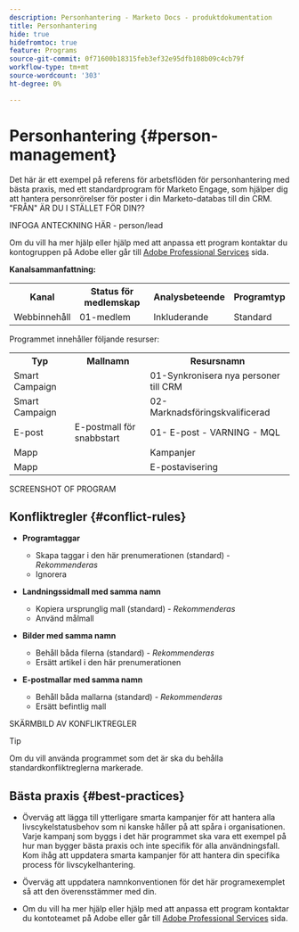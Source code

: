 ```yaml
---
description: Personhantering - Marketo Docs - produktdokumentation
title: Personhantering
hide: true
hidefromtoc: true
feature: Programs
source-git-commit: 0f71600b18315feb3ef32e95dfb108b09c4cb79f
workflow-type: tm+mt
source-wordcount: '303'
ht-degree: 0%

---
```


# Personhantering {#person-management}

Det här är ett exempel på referens för arbetsflöden för personhantering med bästa praxis, med ett standardprogram för Marketo Engage, som hjälper dig att hantera personrörelser för poster i din Marketo-databas till din CRM. &quot;FRÅN&quot; ÄR DU I STÄLLET FÖR DIN??

INFOGA ANTECKNING HÄR - person/lead

Om du vill ha mer hjälp eller hjälp med att anpassa ett program kontaktar du kontogruppen på Adobe eller går till [Adobe Professional Services](https://business.adobe.com/customers/consulting-services/main.html) sida.

**Kanalsammanfattning:**

<table style="table-layout:auto"> 
 <tbody> 
  <tr> 
   <th>Kanal</th> 
   <th>Status för medlemskap</th>
   <th>Analysbeteende</th>
   <th>Programtyp</th>
  </tr> 
  <tr> 
   <td>Webbinnehåll</td> 
   <td>01-medlem</td>
   <td>Inkluderande</td>
   <td>Standard</td>
  </tr>
 </tbody> 
</table>

Programmet innehåller följande resurser:

<table style="table-layout:auto"> 
 <tbody> 
  <tr> 
   <th>Typ</th> 
   <th>Mallnamn</th>
   <th>Resursnamn</th>
  </tr> 
  <tr> 
   <td>Smart Campaign</td> 
   <td> </td>
   <td>01-Synkronisera nya personer till CRM</td>
  </tr>
  <tr> 
   <td>Smart Campaign</td> 
   <td> </td>
   <td>02-Marknadsföringskvalificerad</td>
  </tr>
  <tr> 
   <td>E-post</td> 
   <td>E-postmall för snabbstart</td>
   <td>01- E-post - VARNING - MQL</td>
  </tr>
  <tr> 
   <td>Mapp</td> 
   <td> </td>
   <td>Kampanjer</td>
  </tr>
  <tr> 
   <td>Mapp</td> 
   <td> </td>
   <td>E-postavisering</td>
  </tr>
 </tbody> 
</table>

SCREENSHOT OF PROGRAM

## Konfliktregler {#conflict-rules}

* **Programtaggar**
   * Skapa taggar i den här prenumerationen (standard) - _Rekommenderas_
   * Ignorera

* **Landningssidmall med samma namn**
   * Kopiera ursprunglig mall (standard) - _Rekommenderas_
   * Använd målmall

* **Bilder med samma namn**
   * Behåll båda filerna (standard) - _Rekommenderas_
   * Ersätt artikel i den här prenumerationen

* **E-postmallar med samma namn**
   * Behåll båda mallarna (standard) - _Rekommenderas_
   * Ersätt befintlig mall

SKÄRMBILD AV KONFLIKTREGLER

>[!TIP]
>
>Om du vill använda programmet som det är ska du behålla standardkonfliktreglerna markerade.

## Bästa praxis {#best-practices}

* Överväg att lägga till ytterligare smarta kampanjer för att hantera alla livscykelstatusbehov som ni kanske håller på att spåra i organisationen. Varje kampanj som byggs i det här programmet ska vara ett exempel på hur man bygger bästa praxis och inte specifik för alla användningsfall. Kom ihåg att uppdatera smarta kampanjer för att hantera din specifika process för livscykelhantering.

* Överväg att uppdatera namnkonventionen för det här programexemplet så att den överensstämmer med din.

* Om du vill ha mer hjälp eller hjälp med att anpassa ett program kontaktar du kontoteamet på Adobe eller går till [Adobe Professional Services](https://business.adobe.com/customers/consulting-services/main.html) sida.
